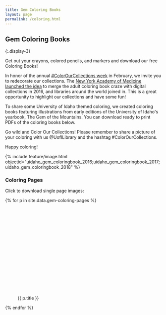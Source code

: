 ```yaml
---
title: Gem Coloring Books
layout: page
permalink: /coloring.html
---
```


## Gem Coloring Books
{:.display-3}

<div class="row">
<div class="col-md-8" markdown="1">

Get out your crayons, colored pencils, and markers and download our free Coloring Books!

In honor of the annual [#ColorOurCollections week](http://library.nyam.org/colorourcollections/about/) in February, we invite you to redecorate our collections. The [New York Academy of Medicine launched the idea](https://nyamcenterforhistory.org/2016/01/06/colorourcollections-february-1-5/) to merge the adult coloring book craze with digital collections in 2016, and libraries around the world joined in. This is a great opportunity to highlight our collections and have some fun!

To share some University of Idaho themed coloring, we created coloring books featuring illustrations from early editions of the University of Idaho's yearbook, The Gem of the Mountains. You can download ready to print PDFs of the coloring books below.

Go wild and Color Our Collections! Please remember to share a picture of your coloring with us @UofILibrary and the hashtag #ColorOurCollections.

Happy coloring!

{% include feature/image.html objectid="uidaho_gem_coloringbook_2016;uidaho_gem_coloringbook_2017;uidaho_gem_coloringbook_2018" %}

</div>
<div class="col-md-4 p-4">
<div class="card"><div class="card-body">
<h3 class="display-5 fs-1">Coloring Pages</h3>
<p>Click to download single page images:</p>
<div class="text-center">
{% for p in site.data.gem-coloring-pages %}
<figure class="figure mb-4">
    <a href="{{ p.image }}">
        <img src="data:image/svg+xml,%3Csvg xmlns='http://www.w3.org/2000/svg' viewBox='0 0 3 2'%3E%3C/svg%3E" data-src="{{ p.image_small }}" alt="{{ p.title | escape }}" class="figure-img img-fluid rounded lazyload shadow">
    </a>
    <figcaption class="figure-caption text-center">{{ p.title }}</figcaption>
</figure>{% endfor %}
</div>
</div></div>
</div>
</div>



